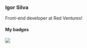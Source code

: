 ### Igor Silva
  Front-end developer at Red Ventures!



#### My badges
![](https://badgeslab-images-bucket.s3-sa-east-1.amazonaws.com/redventures/igor-silva.png)

<!--
**mdsIgor/mdsIgor** is a ✨ _special_ ✨ repository because its `README.md` (this file) appears on your GitHub profile.

Here are some ideas to get you started:

- 🔭 I’m currently working on ...
- 🌱 I’m currently learning ...
- 👯 I’m looking to collaborate on ...
- 🤔 I’m looking for help with ...
- 💬 Ask me about ...
- 📫 How to reach me: ...
- 😄 Pronouns: ...
- ⚡ Fun fact: ...
-->
